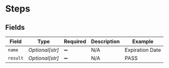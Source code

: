 # Steps


## Fields

| Field              | Type               | Required           | Description        | Example            |
| ------------------ | ------------------ | ------------------ | ------------------ | ------------------ |
| `name`             | *Optional[str]*    | :heavy_minus_sign: | N/A                | Expiration Date    |
| `result`           | *Optional[str]*    | :heavy_minus_sign: | N/A                | PASS               |